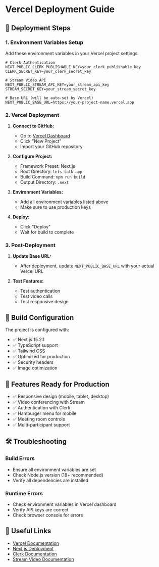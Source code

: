 # Vercel Deployment Guide

## 🚀 Deployment Steps

### 1. Environment Variables Setup

Add these environment variables in your Vercel project settings:

```env
# Clerk Authentication
NEXT_PUBLIC_CLERK_PUBLISHABLE_KEY=your_clerk_publishable_key
CLERK_SECRET_KEY=your_clerk_secret_key

# Stream Video API
NEXT_PUBLIC_STREAM_API_KEY=your_stream_api_key
STREAM_SECRET_KEY=your_stream_secret_key

# Base URL (will be auto-set by Vercel)
NEXT_PUBLIC_BASE_URL=https://your-project-name.vercel.app
```

### 2. Vercel Deployment

1. **Connect to GitHub:**
   - Go to [Vercel Dashboard](https://vercel.com/dashboard)
   - Click "New Project"
   - Import your GitHub repository

2. **Configure Project:**
   - Framework Preset: Next.js
   - Root Directory: `lets-talk-app`
   - Build Command: `npm run build`
   - Output Directory: `.next`

3. **Environment Variables:**
   - Add all environment variables listed above
   - Make sure to use production keys

4. **Deploy:**
   - Click "Deploy"
   - Wait for build to complete

### 3. Post-Deployment

1. **Update Base URL:**
   - After deployment, update `NEXT_PUBLIC_BASE_URL` with your actual Vercel URL

2. **Test Features:**
   - Test authentication
   - Test video calls
   - Test responsive design

## 🔧 Build Configuration

The project is configured with:
- ✅ Next.js 15.2.1
- ✅ TypeScript support
- ✅ Tailwind CSS
- ✅ Optimized for production
- ✅ Security headers
- ✅ Image optimization

## 📱 Features Ready for Production

- ✅ Responsive design (mobile, tablet, desktop)
- ✅ Video conferencing with Stream
- ✅ Authentication with Clerk
- ✅ Hamburger menu for mobile
- ✅ Meeting room controls
- ✅ Multi-participant support

## 🛠️ Troubleshooting

### Build Errors
- Ensure all environment variables are set
- Check Node.js version (18+ recommended)
- Verify all dependencies are installed

### Runtime Errors
- Check environment variables in Vercel dashboard
- Verify API keys are correct
- Check browser console for errors

## 🔗 Useful Links

- [Vercel Documentation](https://vercel.com/docs)
- [Next.js Deployment](https://nextjs.org/docs/deployment)
- [Clerk Documentation](https://clerk.com/docs)
- [Stream Video Documentation](https://getstream.io/video/docs/)
